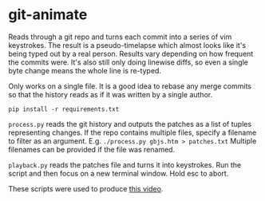 # git-animate

Reads through a git repo and turns each commit into a series of vim keystrokes. The result is a pseudo-timelapse which almost looks like it's being typed out by a real person. Results vary depending on how frequent the commits were. It's also still only doing linewise diffs, so even a single byte change means the whole line is re-typed.

Only works on a single file. It is a good idea to rebase any merge commits so that the history reads as if it was written by a single author.

`pip install -r requirements.txt`

`process.py` reads the git history and outputs the patches as a list of tuples representing changes. If the repo contains multiple files, specify a filename to filter as an argument. E.g. `./process.py gbjs.htm > patches.txt` Multiple filenames can be provided if the file was renamed.

`playback.py` reads the patches file and turns it into keystrokes. Run the script and then focus on a new terminal window. Hold esc to abort.

These scripts were used to produce [this video](https://www.youtube.com/watch?v=i08S5qolgvc).
